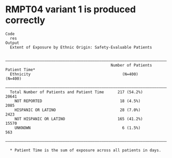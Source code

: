 # RMPT04 variant 1 is produced correctly

    Code
      res
    Output
      Extent of Exposure by Ethnic Origin: Safety-Evaluable Patients
      
      ——————————————————————————————————————————————————————————————————————————————
                                                  Number of Patients   Patient Time*
      Ethnicity                                        (N=400)            (N=400)   
      ——————————————————————————————————————————————————————————————————————————————
      Total Number of Patients and Patient Time      217 (54.2%)           20641    
        NOT REPORTED                                  18 (4.5%)            2085     
        HISPANIC OR LATINO                            28 (7.0%)            2423     
        NOT HISPANIC OR LATINO                       165 (41.2%)           15570    
        UNKNOWN                                        6 (1.5%)             563     
      ——————————————————————————————————————————————————————————————————————————————
      
      * Patient Time is the sum of exposure across all patients in days.


